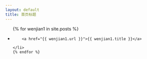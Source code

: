 ```yaml
---
layout: default
title: 首页标题
---
```

<ul>
    {% for wenjian1 in site.posts %}
    <li>

        <a href="{{ wenjian1.url }}">{{ wenjian1.title }}</a>

    </li>
    {% endfor %}
</ul>